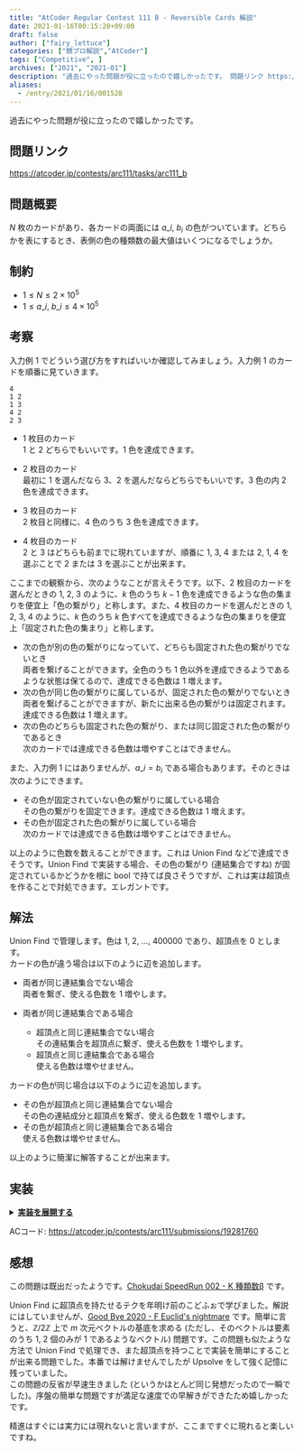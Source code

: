 ```yaml
---
title: "AtCoder Regular Contest 111 B - Reversible Cards 解説"
date: 2021-01-16T00:15:28+09:00
draft: false
author: ["fairy_lettuce"]
categories: ["競プロ解説","AtCoder"]
tags: ["Competitive", ]
archives: ["2021", "2021-01"]
description: "過去にやった問題が役に立ったので嬉しかったです。 問題リンク https://atcoder.jp/contests/arc111/tasks/arc111_b 問題概要 枚のカードがあり、各カードの両面には の色がついています。どちらかを表にするとき、表側の色の種類数の最大値は…"
aliases:
  - /entry/2021/01/16/001528
---
```


<!-- 解説ブログ テンプレ -->

過去にやった問題が役に立ったので嬉しかったです。

## 問題リンク

https://atcoder.jp/contests/arc111/tasks/arc111_b

## 問題概要

$N$ 枚のカードがあり、各カードの両面には $a\_i,\ b_i$ の色がついています。どちらかを表にするとき、表側の色の種類数の最大値はいくつになるでしょうか。

## 制約

- $1\le N\le 2\times 10^5$  
- $1\le a\_i,\ b\_i\le 4\times 10^5$  

<!--more-->

## 考察

入力例 1 でどういう選び方をすればいいか確認してみましょう。入力例 1 のカードを順番に見ていきます。  
```
4
1 2
1 3
4 2
2 3
```

- 1 枚目のカード  
1 と 2 どちらでもいいです。1 色を達成できます。

- 2 枚目のカード  
最初に 1 を選んだなら 3、2 を選んだならどちらでもいいです。3 色の内 2 色を達成できます。

- 3 枚目のカード  
2 枚目と同様に、4 色のうち 3 色を達成できます。

- 4 枚目のカード  
2 と 3 はどちらも前までに現れていますが、順番に 1, 3, 4 または 2, 1, 4 を選ぶことで 2 または 3 を選ぶことが出来ます。

ここまでの観察から、次のようなことが言えそうです。以下、2 枚目のカードを選んだときの 1, 2, 3 のように、$k$ 色のうち $k-1$ 色を達成できるような色の集まりを便宜上「色の繋がり」と称します。また、4 枚目のカードを選んだときの 1, 2, 3, 4 のように、$k$ 色のうち $k$ 色すべてを達成できるような色の集まりを便宜上「固定された色の集まり」と称します。

- 次の色が別の色の繋がりになっていて、どちらも固定された色の繋がりでないとき  
両者を繋げることができます。全色のうち $1$ 色以外を達成できるようであるような状態は保てるので、達成できる色数は $1$ 増えます。
- 次の色が同じ色の繋がりに属しているが、固定された色の繋がりでないとき  
両者を繋げることができますが、新たに出来る色の繋がりは固定されます。達成できる色数は $1$ 増えます。
- 次の色のどちらも固定された色の繋がり、または同じ固定された色の繋がりであるとき  
次のカードでは達成できる色数は増やすことはできません。

また、入力例 1 にはありませんが、$a\_i=b_i$ である場合もあります。そのときは次のようにできます。  

- その色が固定されていない色の繋がりに属している場合  
その色の繋がりを固定できます。達成できる色数は $1$ 増えます。
- その色が固定された色の繋がりに属している場合  
次のカードでは達成できる色数は増やすことはできません。

以上のように色数を数えることができます。これは Union Find などで達成できそうです。Union Find で実装する場合、その色の繋がり (連結集合ですね) が固定されているかどうかを根に bool で持てば良さそうですが、これは実は超頂点を作ることで対処できます。エレガントです。

## 解法

Union Find で管理します。色は $1,\ 2,\ \dots,\ 400000$ であり、超頂点を $0$ とします。  
カードの色が違う場合は以下のように辺を追加します。  

- 両者が同じ連結集合でない場合  
両者を繋ぎ、使える色数を $1$ 増やします。  

- 両者が同じ連結集合である場合  
    - 超頂点と同じ連結集合でない場合  
その連結集合を超頂点に繋ぎ、使える色数を $1$ 増やします。  
    - 超頂点と同じ連結集合である場合  
使える色数は増やせません。

カードの色が同じ場合は以下のように辺を追加します。  

- その色が超頂点と同じ連結集合でない場合  
その色の連結成分と超頂点を繋ぎ、使える色数を $1$ 増やします。  
- その色が超頂点と同じ連結集合である場合  
使える色数は増やせません。

以上のように簡潔に解答することが出来ます。

## 実装

<details><summary><u><b>実装を展開する</b></u></summary>

```cs
public void Solve()
		{
			var n = sr.ReadInt();
			var (a, b) = sr.ReadValueArray<int, int>(n);
			var uf = new UnionFind(400001);
			int ans = 0;
			for (int i = 0; i < n; i++)
			{
				if (a[i] == b[i])
				{
					if (!uf.IsSame(a[i], 0))
					{
						ans++;
						uf.Unite(a[i], 0);
					}
				}
				else if (!uf.IsSame(a[i], b[i]))
				{
					ans++;
					uf.Unite(a[i], b[i]);
				}
				else if (!uf.IsSame(a[i], 0))
				{
					ans++;
					uf.Unite(a[i], 0);
				}
			}
			Console.WriteLine(ans);
		}
```

</details>

ACコード: https://atcoder.jp/contests/arc111/submissions/19281760  

## 感想

この問題は既出だったようです。[Chokudai SpeedRun 002 - K 種類数β](https://atcoder.jp/contests/chokudai_S002/tasks/chokudai_S002_k) です。  

Union Find に超頂点を持たせるテクを年明け前のこどふぉで学びました。解説にはしていませんが、[Good Bye 2020 - F Euclid's nightmare](https://codeforces.com/problemset/problem/1466/F) です。簡単に言うと、$\mathbb{Z}/2\mathbb{Z}$ 上で $m$ 次元ベクトルの基底を求める (ただし、そのベクトルは要素のうち $1,\ 2$ 個のみが $1$ であるようなベクトル) 問題です。この問題も似たような方法で Union Find で処理でき、また超頂点を持つことで実装を簡単にすることが出来る問題でした。本番では解けませんでしたが Upsolve をして強く記憶に残っていました。  
この問題の反省が早速生きました (というかほとんど同じ発想だったので一瞬でした)。序盤の簡単な問題ですが満足な速度での早解きができたため嬉しかったです。

精進はすぐには実力には現れないと言いますが、ここまですぐに現れると楽しいですね。
